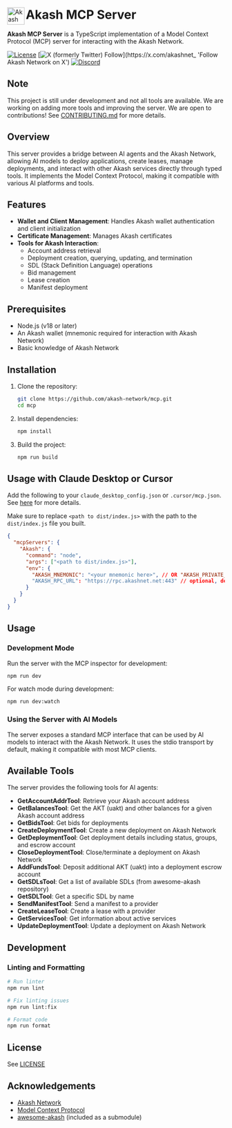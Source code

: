 <div align="left">
  
  <a href="https://akash.network/" target="_blank">
    <img src="https://raw.githubusercontent.com/cosmos/chain-registry/master/akash/images/akt.png" alt="Akash logo" title="Akash Network" align="left" height="40" />
  </a>
  
  # Akash MCP Server
  
  **Akash MCP Server** is a TypeScript implementation of a Model Context Protocol (MCP) server for interacting with the Akash Network.

[![License](https://img.shields.io/badge/License-Apache_2.0-blue.svg)](https://opensource.org/licenses/Apache-2.0)
[![X (formerly Twitter) Follow](https://img.shields.io/twitter/follow/akashnet_)](https://x.com/akashnet_ 'Follow Akash Network on X')
[![Discord](https://img.shields.io/badge/discord-join-7289DA.svg?logo=discord&longCache=true&style=flat)](https://discord.gg/akash 'Join Akash Discord')

</div>

## Note

This project is still under development and not all tools are available. We are working on adding more tools and improving the server.
We are open to contributions! See [CONTRIBUTING.md](CONTRIBUTING.md) for more details.

## Overview

This server provides a bridge between AI agents and the Akash Network, allowing AI models to deploy applications, create leases, manage deployments, and interact with other Akash services directly through typed tools. It implements the Model Context Protocol, making it compatible with various AI platforms and tools.

## Features

- **Wallet and Client Management**: Handles Akash wallet authentication and client initialization
- **Certificate Management**: Manages Akash certificates
- **Tools for Akash Interaction**:
  - Account address retrieval
  - Deployment creation, querying, updating, and termination
  - SDL (Stack Definition Language) operations
  - Bid management
  - Lease creation
  - Manifest deployment

## Prerequisites

- Node.js (v18 or later)
- An Akash wallet (mnemonic required for interaction with Akash Network)
- Basic knowledge of Akash Network

## Installation

1. Clone the repository:

   ```bash
   git clone https://github.com/akash-network/mcp.git
   cd mcp
   ```

2. Install dependencies:

   ```bash
   npm install
   ```

3. Build the project:

   ```bash
   npm run build
   ```

## Usage with Claude Desktop or Cursor

Add the following to your `claude_desktop_config.json` or `.cursor/mcp.json`. See [here](https://modelcontextprotocol.io/quickstart/user) for more details.

Make sure to replace `<path to dist/index.js>` with the path to the `dist/index.js` file you built.

```json
{
  "mcpServers": {
    "Akash": {
      "command": "node",
      "args": ["<path to dist/index.js>"],
      "env": {
        "AKASH_MNEMONIC": "<your mnemonic here>", // OR "AKASH_PRIVATE_KEY": "<your 64-character-hex-string>"
        "AKASH_RPC_URL": "https://rpc.akashnet.net:443" // optional, defaults to https://rpc.akashnet.net:443
      }
    }
  }
}
```

## Usage

### Development Mode

Run the server with the MCP inspector for development:

```bash
npm run dev
```

For watch mode during development:

```bash
npm run dev:watch
```

### Using the Server with AI Models

The server exposes a standard MCP interface that can be used by AI models to interact with the Akash Network. It uses the stdio transport by default, making it compatible with most MCP clients.

## Available Tools

The server provides the following tools for AI agents:

- **GetAccountAddrTool**: Retrieve your Akash account address
- **GetBalancesTool**: Get the AKT (uakt) and other balances for a given Akash account address
- **GetBidsTool**: Get bids for deployments
- **CreateDeploymentTool**: Create a new deployment on Akash Network
- **GetDeploymentTool**: Get deployment details including status, groups, and escrow account
- **CloseDeploymentTool**: Close/terminate a deployment on Akash Network
- **AddFundsTool**: Deposit additional AKT (uakt) into a deployment escrow account
- **GetSDLsTool**: Get a list of available SDLs (from awesome-akash repository)
- **GetSDLTool**: Get a specific SDL by name
- **SendManifestTool**: Send a manifest to a provider
- **CreateLeaseTool**: Create a lease with a provider
- **GetServicesTool**: Get information about active services
- **UpdateDeploymentTool**: Update a deployment on Akash Network

## Development

### Linting and Formatting

```bash
# Run linter
npm run lint

# Fix linting issues
npm run lint:fix

# Format code
npm run format
```

## License

See [LICENSE](LICENSE)

## Acknowledgements

- [Akash Network](https://akash.network/)
- [Model Context Protocol](https://github.com/modelcontextprotocol/typescript-sdk)
- [awesome-akash](https://github.com/akash-network/awesome-akash) (included as a submodule)
